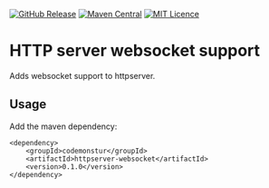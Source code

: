 
[![GitHub Release](https://img.shields.io/github/release/codemonstur/httpserver-websocket.svg)](https://github.com/codemonstur/httpserver-websocket/releases)
[![Maven Central](https://maven-badges.herokuapp.com/maven-central/com.github.codemonstur/httpserver-websocket/badge.svg)](http://mvnrepository.com/artifact/com.github.codemonstur/httpserver-websocket)
[![MIT Licence](https://badges.frapsoft.com/os/mit/mit.svg?v=103)](https://opensource.org/licenses/mit-license.php)

# HTTP server websocket support

Adds websocket support to httpserver.

## Usage

Add the maven dependency:

    <dependency>
        <groupId>codemonstur</groupId>
        <artifactId>httpserver-websocket</artifactId>
        <version>0.1.0</version>
    </dependency>


